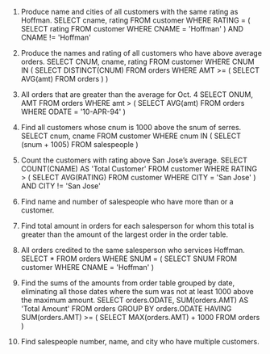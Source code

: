 01. Produce name and cities of all customers with the same rating as Hoffman.
SELECT cname, rating
FROM customer
WHERE RATING = (
    SELECT rating
    FROM customer
    WHERE CNAME = 'Hoffman'
) AND CNAME != 'Hoffman'


02. Produce the names and rating of all customers who have above average orders.
SELECT CNUM, cname, rating
FROM customer
WHERE CNUM IN (
    SELECT DISTINCT(CNUM)
    FROM orders
    WHERE AMT >= (
        SELECT AVG(amt)
        FROM orders
    )
)


03. All orders that are greater than the average for Oct. 4
SELECT ONUM, AMT
FROM orders
WHERE amt > (
    SELECT AVG(amt)
    FROM orders
    WHERE ODATE = '10-APR-94'
)


04. Find all customers whose cnum is 1000 above the snum of serres.
SELECT cnum, cname
FROM customer
WHERE cnum IN (
    SELECT (snum + 1005)
    FROM salespeople
)


05. Count the customers with rating above San Jose’s average.
SELECT COUNT(CNAME) AS 'Total Customer'
FROM customer
WHERE RATING > (
    SELECT AVG(RATING)
    FROM customer
    WHERE CITY = 'San Jose'
) AND CITY != 'San Jose'


06. Find name and number of salespeople who have more than or a customer.


07. Find total amount in orders for each salesperson for whom this total is greater than the amount of the largest order in the order table.



08. All orders credited to the same salesperson who services Hoffman.
SELECT *
FROM orders
WHERE SNUM = (
    SELECT SNUM
    FROM customer
    WHERE CNAME = 'Hoffman'
)

09. Find the sums of the amounts from order table grouped by date, eliminating all those dates where the sum was not at least 1000 above the maximum amount.
SELECT orders.ODATE, SUM(orders.AMT) AS 'Total Amount'
FROM orders
GROUP BY orders.ODATE
HAVING SUM(orders.AMT) >= (
    SELECT MAX(orders.AMT) + 1000
    FROM orders
)

10. Find salespeople number, name, and city who have multiple customers.
